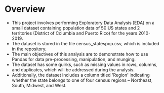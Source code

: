 # Overview
* This project involves performing Exploratory Data Analysis (EDA) on a small dataset containing population data of 50 US states and 2 territories (District of Columbia and Puerto Rico) for the years 2010-2019.
* The dataset is stored in the file census_statespop.csv, which is included in the repository.
* The main objectives of this analysis are to demonstrate how to use Pandas for data pre-processing, manipulation, and munging.
* The dataset has some quirks, such as missing values in rows, columns, and duplicates, which will be addressed during the analysis.
* Additionally, the dataset includes a column titled 'Region' indicating whether the state belongs to one of four census regions – Northeast, South, Midwest, and West.


